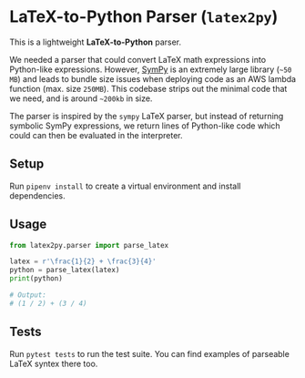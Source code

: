 # LaTeX-to-Python Parser (`latex2py`)

This is a lightweight **LaTeX-to-Python** parser.

We needed a parser that could convert LaTeX math expressions into Python-like expressions. However, [SymPy](https://github.com/sympy/sympy) is an extremely large library (`~50 MB`) and leads to bundle size issues when deploying code as an AWS lambda function (max. size `250MB`). This codebase strips out the minimal code that we need, and is around `~200kb` in size.

The parser is inspired by the `sympy` LaTeX parser, but instead of returning symbolic SymPy expressions, we return lines of Python-like code which could can then be evaluated in the interpreter.

## Setup

Run `pipenv install` to create a virtual environment and install dependencies.

## Usage

```python
from latex2py.parser import parse_latex

latex = r'\frac{1}{2} + \frac{3}{4}'
python = parse_latex(latex)
print(python)

# Output:
# (1 / 2) + (3 / 4)
```

## Tests

Run `pytest tests` to run the test suite. You can find examples of parseable LaTeX syntex there too.